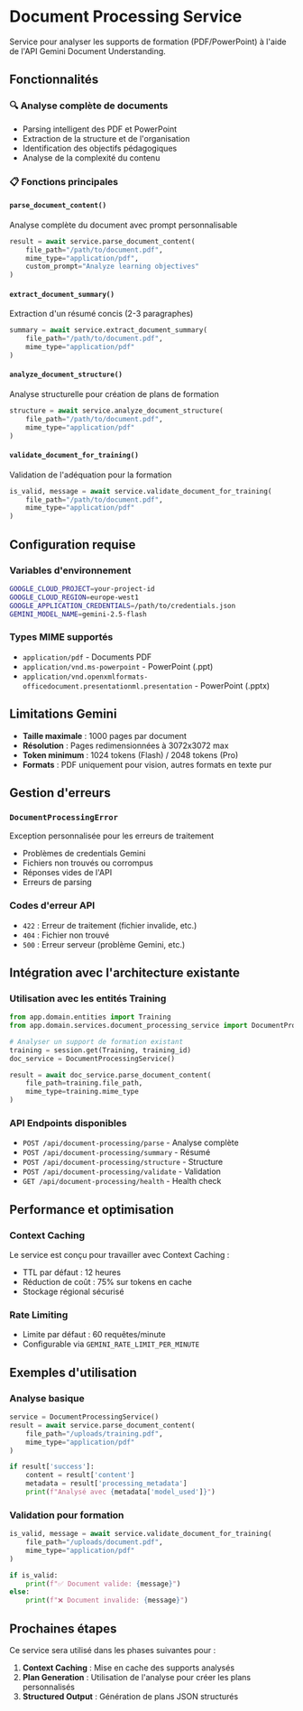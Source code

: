 # Document Processing Service

Service pour analyser les supports de formation (PDF/PowerPoint) à l'aide de l'API Gemini Document Understanding.

## Fonctionnalités

### 🔍 Analyse complète de documents
- Parsing intelligent des PDF et PowerPoint
- Extraction de la structure et de l'organisation
- Identification des objectifs pédagogiques
- Analyse de la complexité du contenu

### 📋 Fonctions principales

#### `parse_document_content()`
Analyse complète du document avec prompt personnalisable
```python
result = await service.parse_document_content(
    file_path="/path/to/document.pdf",
    mime_type="application/pdf",
    custom_prompt="Analyze learning objectives"
)
```

#### `extract_document_summary()`
Extraction d'un résumé concis (2-3 paragraphes)
```python
summary = await service.extract_document_summary(
    file_path="/path/to/document.pdf",
    mime_type="application/pdf"
)
```

#### `analyze_document_structure()`
Analyse structurelle pour création de plans de formation
```python
structure = await service.analyze_document_structure(
    file_path="/path/to/document.pdf",
    mime_type="application/pdf"
)
```

#### `validate_document_for_training()`
Validation de l'adéquation pour la formation
```python
is_valid, message = await service.validate_document_for_training(
    file_path="/path/to/document.pdf",
    mime_type="application/pdf"
)
```

## Configuration requise

### Variables d'environnement
```bash
GOOGLE_CLOUD_PROJECT=your-project-id
GOOGLE_CLOUD_REGION=europe-west1
GOOGLE_APPLICATION_CREDENTIALS=/path/to/credentials.json
GEMINI_MODEL_NAME=gemini-2.5-flash
```

### Types MIME supportés
- `application/pdf` - Documents PDF
- `application/vnd.ms-powerpoint` - PowerPoint (.ppt)
- `application/vnd.openxmlformats-officedocument.presentationml.presentation` - PowerPoint (.pptx)

## Limitations Gemini

- **Taille maximale** : 1000 pages par document
- **Résolution** : Pages redimensionnées à 3072x3072 max
- **Token minimum** : 1024 tokens (Flash) / 2048 tokens (Pro)
- **Formats** : PDF uniquement pour vision, autres formats en texte pur

## Gestion d'erreurs

### `DocumentProcessingError`
Exception personnalisée pour les erreurs de traitement
- Problèmes de credentials Gemini
- Fichiers non trouvés ou corrompus
- Réponses vides de l'API
- Erreurs de parsing

### Codes d'erreur API
- `422` : Erreur de traitement (fichier invalide, etc.)
- `404` : Fichier non trouvé
- `500` : Erreur serveur (problème Gemini, etc.)

## Intégration avec l'architecture existante

### Utilisation avec les entités Training
```python
from app.domain.entities import Training
from app.domain.services.document_processing_service import DocumentProcessingService

# Analyser un support de formation existant
training = session.get(Training, training_id)
doc_service = DocumentProcessingService()

result = await doc_service.parse_document_content(
    file_path=training.file_path,
    mime_type=training.mime_type
)
```

### API Endpoints disponibles
- `POST /api/document-processing/parse` - Analyse complète
- `POST /api/document-processing/summary` - Résumé
- `POST /api/document-processing/structure` - Structure
- `POST /api/document-processing/validate` - Validation
- `GET /api/document-processing/health` - Health check

## Performance et optimisation

### Context Caching
Le service est conçu pour travailler avec Context Caching :
- TTL par défaut : 12 heures
- Réduction de coût : 75% sur tokens en cache
- Stockage régional sécurisé

### Rate Limiting
- Limite par défaut : 60 requêtes/minute
- Configurable via `GEMINI_RATE_LIMIT_PER_MINUTE`

## Exemples d'utilisation

### Analyse basique
```python
service = DocumentProcessingService()
result = await service.parse_document_content(
    file_path="/uploads/training.pdf",
    mime_type="application/pdf"
)

if result['success']:
    content = result['content']
    metadata = result['processing_metadata']
    print(f"Analysé avec {metadata['model_used']}")
```

### Validation pour formation
```python
is_valid, message = await service.validate_document_for_training(
    file_path="/uploads/document.pdf",
    mime_type="application/pdf"
)

if is_valid:
    print(f"✅ Document valide: {message}")
else:
    print(f"❌ Document invalide: {message}")
```

## Prochaines étapes

Ce service sera utilisé dans les phases suivantes pour :
1. **Context Caching** : Mise en cache des supports analysés
2. **Plan Generation** : Utilisation de l'analyse pour créer les plans personnalisés
3. **Structured Output** : Génération de plans JSON structurés